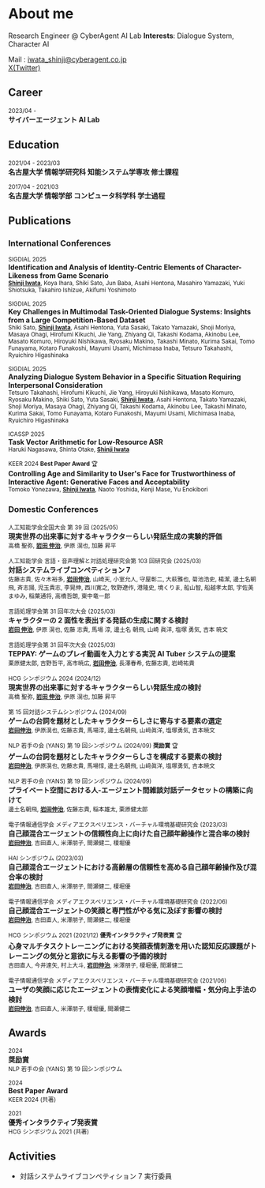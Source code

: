 # About me

Research Engineer @ CyberAgent AI Lab
**Interests**: Dialogue System, Character AI

Mail : iwata_shinji@cyberagent.co.jp
<br>
[X(Twitter)](https://twitter.com/siwata_2023)

## Career

<small>2023/04 - </small><br>
**サイバーエージェント AI Lab**

## Education

<small>2021/04 - 2023/03</small><br>
**名古屋大学 情報学研究科 知能システム学専攻 修士課程**

<small>2017/04 - 2021/03</small><br>
**名古屋大学 情報学部 コンピュータ科学科 学士過程**

## Publications

### International Conferences

<small>SIGDIAL 2025</small><br>
**Identification and Analysis of Identity-Centric Elements of Character-Likeness from Game Scenario**<br>
<small>**<u>Shinji Iwata</u>**, Koya Ihara, Shiki Sato, Jun Baba, Asahi Hentona, Masahiro Yamazaki, Yuki Shiotsuka, Takahiro Ishizue, Akifumi Yoshimoto</small>

<small>SIGDIAL 2025</small><br>
**Key Challenges in Multimodal Task-Oriented Dialogue Systems: Insights from a Large Competition-Based Dataset**<br>
<small>Shiki Sato, **<u>Shinji Iwata</u>**, Asahi Hentona, Yuta Sasaki, Takato Yamazaki, Shoji Moriya, Masaya Ohagi, Hirofumi Kikuchi, Jie Yang, Zhiyang Qi, Takashi Kodama, Akinobu Lee, Masato Komuro, Hiroyuki Nishikawa, Ryosaku Makino, Takashi Minato, Kurima Sakai, Tomo Funayama, Kotaro Funakoshi, Mayumi Usami, Michimasa Inaba, Tetsuro Takahashi, Ryuichiro Higashinaka</small>

<small>SIGDIAL 2025</small><br>
**Analyzing Dialogue System Behavior in a Specific Situation Requiring Interpersonal Consideration**<br>
<small>Tetsuro Takahashi, Hirofumi Kikuchi, Jie Yang, Hiroyuki Nishikawa, Masato Komuro, Ryosaku Makino, Shiki Sato, Yuta Sasaki, **<u>Shinji Iwata</u>**, Asahi Hentona, Takato Yamazaki, Shoji Moriya, Masaya Ohagi, Zhiyang Qi, Takashi Kodama, Akinobu Lee, Takashi Minato, Kurima Sakai, Tomo Funayama, Kotaro Funakoshi, Mayumi Usami, Michimasa Inaba, Ryuichiro Higashinaka</small>

<small>ICASSP 2025</small><br>
**Task Vector Arithmetic for Low-Resource ASR**<br>
<small>Haruki Nagasawa, Shinta Otake, **<u>Shinji Iwata</u>**</small>

<small>KEER 2024 **Best Paper Award** 🏆️</small><br>
**Controlling Age and Similarity to User's Face for Trustworthiness of Interactive Agent: Generative Faces and Acceptability**<br>
<small>Tomoko Yonezawa, **<u>Shinji Iwata</u>**, Naoto Yoshida, Kenji Mase, Yu Enokibori</small>

### Domestic Conferences

<small>人工知能学会全国大会 第 39 回 (2025/05)</small><br>
**現実世界の出来事に対するキャラクターらしい発話生成の実験的評価**<br>
<small>高橋 聖弥, **<u>岩田 伸治</u>**, 伊原 滉也, 加藤 昇平</small>

<small>人工知能学会 言語・音声理解と対話処理研究会第 103 回研究会 (2025/03)</small><br>
**対話システムライブコンペティション 7**<br>
<small>佐藤志貴, 佐々木裕多, **<u>岩田伸治</u>**, 山崎天, 小室允人, 守屋彰二, 大萩雅也, 菊池浩史, 楊潔, 邊土名朝飛, 斉志揚, 児玉貴志, 李晃伸, 西川寛之, 牧野遼作, 港隆史, 境くりま, 船山智, 船越孝太郎, 宇佐美まゆみ, 稲葉通将, 高橋哲朗, 東中竜一郎</small>

<small>言語処理学会第 31 回年次大会 (2025/03)</small><br>
**キャラクターの 2 面性を表出する発話の生成に関する検討**<br>
<small>**<u>岩田 伸治</u>**, 伊原 滉也, 佐藤 志貴, 馬場 淳, 邊土名 朝飛, 山崎 眞洋, 塩塚 勇気, 吉本 暁文</small>

<small>言語処理学会第 31 回年次大会 (2025/03)</small><br>
**TEPPAY: ゲームのプレイ動画を入力とする実況 AI Tuber システムの提案**<br>
<small>栗原健太郎, 吉野哲平, 高市暁広, **<u>岩田伸治</u>**, 長澤春希, 佐藤志貴, 岩崎祐貴</small>

<small>HCG シンポジウム 2024 (2024/12)</small><br>
**現実世界の出来事に対するキャラクターらしい発話生成の検討**<br>
<small>高橋 聖弥, **<u>岩田 伸治</u>**, 伊原 滉也, 加藤 昇平</small>

<small>第 15 回対話システムシンポジウム (2024/09)</small><br>
**ゲームの台詞を題材としたキャラクターらしさに寄与する要素の選定**<br>
<small>**<u>岩田伸治</u>**, 伊原滉也, 佐藤志貴, 馬場淳, 邊土名朝飛, 山﨑眞洋, 塩塚勇気, 吉本暁文</small>

<small>NLP 若手の会 (YANS) 第 19 回シンポジウム (2024/09) **奨励賞** 🏆️</small><br>
**ゲームの台詞を題材としたキャラクターらしさを構成する要素の検討**<br>
<small>**<u>岩田伸治</u>**, 伊原滉也, 佐藤志貴, 馬場惇, 邊土名朝飛, 山﨑眞洋, 塩塚勇気, 吉本暁文</small>

<small>NLP 若手の会 (YANS) 第 19 回シンポジウム (2024/09)</small><br>
**プライベート空間における人-エージェント間雑談対話データセットの構築に向けて**<br>
<small>邊土名朝飛, **<u>岩田伸治</u>**, 佐藤志貴, 稲本雄太, 栗原健太郎</small>

<small>電子情報通信学会 メディアエクスペリエンス・バーチャル環境基礎研究会 (2023/03)</small><br>
**自己顔混合エージェントの信頼性向上に向けた自己顔年齢操作と混合率の検討**<br>
<small>**<u>岩田伸治</u>**, 吉田直人, 米澤朋子, 間瀬健二, 榎堀優</small>

<small>HAI シンポジウム (2023/03)</small><br>
**自己顔混合エージェントにおける高齢層の信頼性を高める自己顔年齢操作及び混合率の検討**<br>
<small>**<u>岩田伸治</u>**, 吉田直人, 米澤朋子, 間瀬健二, 榎堀優</small>

<small>電子情報通信学会 メディアエクスペリエンス・バーチャル環境基礎研究会 (2022/06)</small><br>
**自己顔混合エージェントの笑顔と専門性がやる気に及ぼす影響の検討**<br>
<small>**<u>岩田伸治</u>**, 吉田直人, 米澤朋子, 間瀬健二, 榎堀優</small>

<small>HCG シンポジウム 2021 (2021/12) **優秀インタラクティブ発表賞** 🏆️</small><br>
**心身マルチタスクトレーニングにおける笑顔表情刺激を用いた認知反応課題がトレーニングの気分と意欲に与える影響の予備的検討**<br>
<small>吉田直人, 今井達矢, 村上大斗, **<u>岩田伸治</u>**, 米澤朋子, 榎堀優, 間瀬健二</small>

<small>電子情報通信学会 メディアエクスペリエンス・バーチャル環境基礎研究会 (2021/06)</small><br>
**ユーザの笑顔に応じたエージェントの表情変化による笑顔増幅・気分向上手法の検討**<br>
<small>**<u>岩田伸治</u>**, 吉田直人, 米澤朋子, 榎堀優, 間瀬健二</small>

## Awards

<small>2024</small><br>
**奨励賞**<br>
<small>NLP 若手の会 (YANS) 第 19 回シンポジウム</small>

<small>2024</small><br>
**Best Paper Award**<br>
<small>KEER 2024 (共著)</small>

<small>2021</small><br>
**優秀インタラクティブ発表賞**<br>
<small>HCG シンポジウム 2021 (共著)</small>

## Activities

- 対話システムライブコンペティション 7 実行委員
